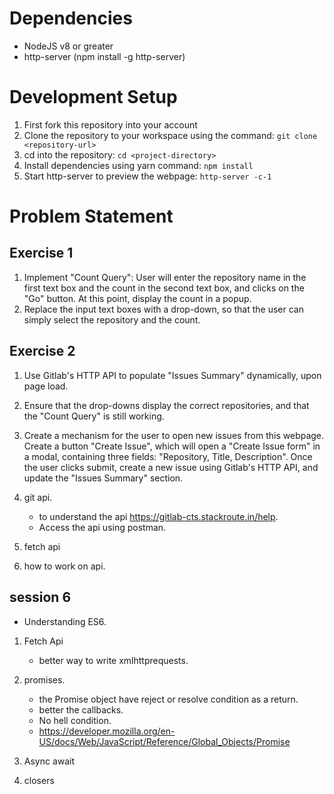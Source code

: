 # Dependencies
- NodeJS v8 or greater
- http-server (npm install -g http-server)

# Development Setup
1. First fork this repository into your account
1. Clone the repository to your workspace using the command: ```git clone <repository-url>```
1. cd into the repository: ```cd <project-directory>```
1. Install dependencies using yarn command: ```npm install```
1. Start http-server to preview the webpage: ```http-server -c-1```

# Problem Statement
## Exercise 1
1. Implement "Count Query": User will enter the repository name in the first text box and the count in the second text box, and clicks on the "Go" button. At this point, display the count in a popup.
1. Replace the input text boxes with a drop-down, so that the user can simply select the repository and the count.

## Exercise 2
1. Use Gitlab's HTTP API to populate "Issues Summary" dynamically, upon page load.
1. Ensure that the drop-downs display the correct repositories, and that the "Count Query" is still working.
1. Create a mechanism for the user to open new issues from this webpage. Create a button "Create Issue", which will open a "Create Issue form" in a modal, containing three fields: "Repository, Title, Description". Once the user clicks submit, create a new issue using Gitlab's HTTP API, and update the "Issues Summary" section.

1. git api.
    - to understand the api https://gitlab-cts.stackroute.in/help.
    - Access the api using postman.
2. fetch api 
3. how to work on api. 


## session 6

- Understanding ES6.
1. Fetch Api
    - better way to write xmlhttprequests.

2. promises.
    - the Promise object have reject or resolve condition as a return.
    - better the callbacks. 
    - No hell condition.
    - https://developer.mozilla.org/en-US/docs/Web/JavaScript/Reference/Global_Objects/Promise
    
3. Async await

4. closers

